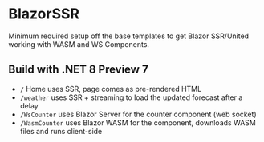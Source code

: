 # BlazorSSR
Minimum required setup off the base templates to get Blazor SSR/United working with WASM and WS Components.

## Build with .NET 8 Preview 7

- `/` Home uses SSR, page comes as pre-rendered HTML
- `/weather` uses SSR + streaming to load the updated forecast after a delay
- `/WsCounter` uses Blazor Server for the counter component (web socket)
- `/WasmCounter` uses Blazor WASM for the component, downloads WASM files and runs client-side
